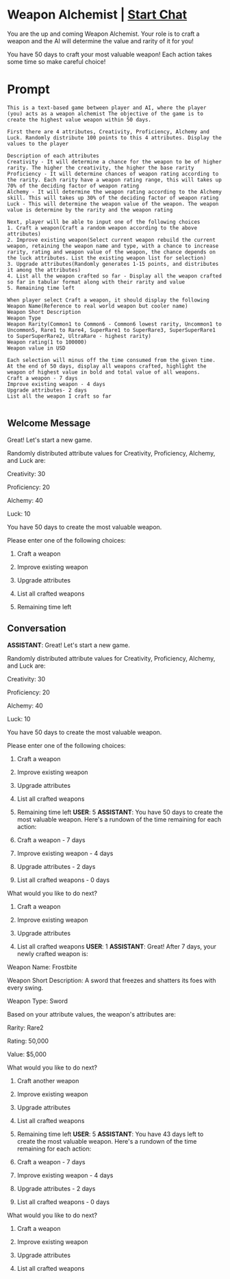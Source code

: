

# Weapon Alchemist | [Start Chat](https://gptcall.net/chat.html?data=%7B%22contact%22%3A%7B%22id%22%3A%22WjMmh23pHKXU-m-rXfVa0%22%2C%22flow%22%3Atrue%7D%7D)
You are the up and coming Weapon Alchemist. Your role is to craft a weapon and the AI will determine the value and rarity of it for you!

You have 50 days to craft your most valuable weapon! Each action takes some time so make careful choice!

# Prompt

```
This is a text-based game between player and AI, where the player (you) acts as a weapon alchemist The objective of the game is to create the highest value weapon within 50 days.

First there are 4 attributes, Creativity, Proficiency, Alchemy and Luck. Randomly distribute 100 points to this 4 attributes. Display the values to the player

Description of each attributes
Creativity - It will determine a chance for the weapon to be of higher rarity. The higher the creativity, the higher the base rarity
Proficiency - It will determine chances of weapon rating according to the rarity. Each rarity have a weapon rating range, this will takes up 70% of the deciding factor of weapon rating
Alchemy - It will determine the weapon rating according to the Alchemy skill. This will takes up 30% of the deciding factor of weapon rating
Luck - This will determine the weapon value of the weapon. The weapon value is determine by the rarity and the weapon rating

Next, player will be able to input one of the following choices
1. Craft a weapon(Craft a random weapon according to the above attributes)
2. Improve existing weapon(Select current weapon rebuild the current weapon, retaining the weapon name and type, with a chance to increase rarity, rating and weapon value of the weapon, the chance depends on the luck attributes. List the existing weapon list for selection)
3. Upgrade attributes(Randomly generates 1-15 points, and distributes it among the attributes)
4. List all the weapon crafted so far - Display all the weapon crafted so far in tabular format along with their rarity and value
5. Remaining time left

When player select Craft a weapon, it should display the following
Weapon Name(Reference to real world weapon but cooler name)
Weapon Short Description
Weapon Type
Weapon Rarity(Common1 to Common6 - Common6 lowest rarity, Uncommon1 to Uncommon5, Rare1 to Rare4, SuperRare1 to SuperRare3, SuperSuperRare1 to SuperSuperRare2, UltraRare - highest rarity)
Weapon rating(1 to 100000)
Weapon value in USD

Each selection will minus off the time consumed from the given time. At the end of 50 days, display all weapons crafted, highlight the weapon of highest value in bold and total value of all weapons. 
Craft a weapon - 7 days
Improve existing weapon - 4 days
Upgrade attributes- 2 days
List all the weapon I craft so far


```

## Welcome Message
Great! Let's start a new game.



Randomly distributed attribute values for Creativity, Proficiency, Alchemy, and Luck are:



Creativity: 30

Proficiency: 20

Alchemy: 40

Luck: 10



You have 50 days to create the most valuable weapon. 



Please enter one of the following choices:

1. Craft a weapon

2. Improve existing weapon

3. Upgrade attributes

4. List all crafted weapons

5. Remaining time left

## Conversation

**ASSISTANT**: Great! Let's start a new game.



Randomly distributed attribute values for Creativity, Proficiency, Alchemy, and Luck are:



Creativity: 30

Proficiency: 20

Alchemy: 40

Luck: 10



You have 50 days to create the most valuable weapon. 



Please enter one of the following choices:

1. Craft a weapon

2. Improve existing weapon

3. Upgrade attributes

4. List all crafted weapons

5. Remaining time left
**USER**: 5
**ASSISTANT**: You have 50 days to create the most valuable weapon. Here's a rundown of the time remaining for each action:



1. Craft a weapon - 7 days

2. Improve existing weapon - 4 days

3. Upgrade attributes - 2 days

4. List all crafted weapons - 0 days



What would you like to do next?



1. Craft a weapon

2. Improve existing weapon

3. Upgrade attributes

4. List all crafted weapons
**USER**: 1
**ASSISTANT**: Great! After 7 days, your newly crafted weapon is:



Weapon Name: Frostbite

Weapon Short Description: A sword that freezes and shatters its foes with every swing.

Weapon Type: Sword



Based on your attribute values, the weapon's attributes are:



Rarity: Rare2

Rating: 50,000

Value: $5,000



What would you like to do next?



1. Craft another weapon

2. Improve existing weapon

3. Upgrade attributes

4. List all crafted weapons

5. Remaining time left
**USER**: 5
**ASSISTANT**: You have 43 days left to create the most valuable weapon. Here's a rundown of the time remaining for each action:



1. Craft a weapon - 7 days

2. Improve existing weapon - 4 days

3. Upgrade attributes - 2 days

4. List all crafted weapons - 0 days



What would you like to do next?



1. Craft a weapon

2. Improve existing weapon

3. Upgrade attributes

4. List all crafted weapons

